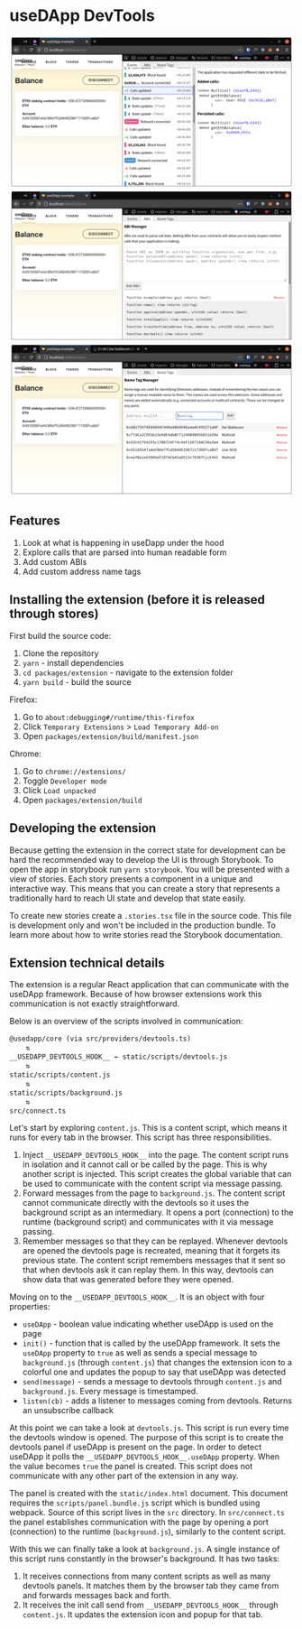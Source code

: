 # useDApp DevTools

![Events screen](./screenshots/events.png)
![ABIs screen](./screenshots/abis.png)
![NameTags screen](./screenshots/nameTags.png)

## Features

1. Look at what is happening in useDapp under the hood
2. Explore calls that are parsed into human readable form
3. Add custom ABIs
4. Add custom address name tags

## Installing the extension (before it is released through stores)

First build the source code:

1. Clone the repository
2. `yarn` - install dependencies
3. `cd packages/extension` - navigate to the extension folder
4. `yarn build` - build the source

Firefox:

1. Go to `about:debugging#/runtime/this-firefox`
2. Click `Temporary Extensions` > `Load Temporary Add-on`
3. Open `packages/extension/build/manifest.json`

Chrome:

1. Go to `chrome://extensions/`
2. Toggle `Developer mode`
3. Click `Load unpacked`
4. Open `packages/extension/build`

## Developing the extension

Because getting the extension in the correct state for development can be hard
the recommended way to develop the UI is through Storybook. To open the app in
storybook run `yarn storybook`. You will be presented with a view of stories.
Each story presents a component in a unique and interactive way. This means that
you can create a story that represents a traditionally hard to reach UI state
and develop that state easily.

To create new stories create a `.stories.tsx` file in the source code. This file
is development only and won't be included in the production bundle. To learn
more about how to write stories read the Storybook documentation.

## Extension technical details

The extension is a regular React application that can communicate with the
useDApp framework. Because of how browser extensions work this communication is
not exactly straightforward.

Below is an overview of the scripts involved in communication:

```
@usedapp/core (via src/providers/devtools.ts)
    ⇅
__USEDAPP_DEVTOOLS_HOOK__ ← static/scripts/devtools.js
    ⇅
static/scripts/content.js
    ⇅
static/scripts/background.js
    ⇅
src/connect.ts
```

Let's start by exploring `content.js`. This is a content script, which means it
runs for every tab in the browser. This script has three responsibilities.

1. Inject `__USEDAPP_DEVTOOLS_HOOK__` into the page. The content script runs in
   isolation and it cannot call or be called by the page. This is why another
   script is injected. This script creates the global variable that can be used
   to communicate with the content script via message passing.
2. Forward messages from the page to `background.js`. The content script cannot
   communicate directly with the devtools so it uses the background script as an
   intermediary. It opens a port (connection) to the runtime (background script)
   and communicates with it via message passing.
3. Remember messages so that they can be replayed. Whenever devtools are opened
   the devtools page is recreated, meaning that it forgets its previous state.
   The content script remembers messages that it sent so that when devtools ask
   it can replay them. In this way, devtools can show data that was generated
   before they were opened.

Moving on to the `__USEDAPP_DEVTOOLS_HOOK__`. It is an object with four
properties:

- `useDApp` - boolean value indicating whether useDApp is used on the page
- `init()` - function that is called by the useDApp framework. It sets the
  `useDApp` property to `true` as well as sends a special message to
  `background.js` (through `content.js`) that changes the extension icon to a
  colorful one and updates the popup to say that useDApp was detected
- `send(message)` - sends a message to devtools through `content.js` and
  `background.js`. Every message is timestamped.
- `listen(cb)` - adds a listener to messages coming from devtools. Returns an
  unsubscribe callback

At this point we can take a look at `devtools.js`. This script is run every time
the devtools window is opened. The purpose of this script is to create the
devtools panel if useDApp is present on the page. In order to detect useDApp it
polls the `__USEDAPP_DEVTOOLS_HOOK__.useDApp` property. When the value becomes
`true` the panel is created. This script does not communicate with any other
part of the extension in any way.

The panel is created with the `static/index.html` document. This document
requires the `scripts/panel.bundle.js` script which is bundled using webpack.
Source of this script lives in the `src` directory. In `src/connect.ts` the
panel establishes communication with the page by opening a port (connection) to
the runtime (`background.js`), similarly to the content script.

With this we can finally take a look at `background.js`. A single instance of
this script runs constantly in the browser's background. It has two tasks:

1. It receives connections from many content scripts as well as many devtools
   panels. It matches them by the browser tab they came from and forwards
   messages back and forth.
2. It receives the init call send from `__USEDAPP_DEVTOOLS_HOOK__` through
   `content.js`. It updates the extension icon and popup for that tab.
